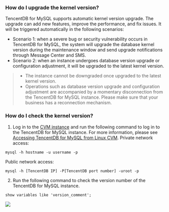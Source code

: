### How do I upgrade the kernel version?
TencentDB for MySQL supports automatic kernel version upgrade. The upgrade can add new features, improve the performance, and fix issues. It will be triggered automatically in the following scenarios:
- Scenario 1: when a severe bug or security vulnerability occurs in TencentDB for MySQL, the system will upgrade the database kernel version during the maintenance window and send upgrade notifications through Message Center and SMS.
- Scenario 2: when an instance undergoes database version upgrade or configuration adjustment, it will be upgraded to the latest kernel version.
>
>- The instance cannot be downgraded once upgraded to the latest kernel version.
>- Operations such as database version upgrade and configuration adjustment are accompanied by a momentary disconnection from the TencentDB for MySQL instance. Please make sure that your business has a reconnection mechanism.

### How do I check the kernel version?
1. Log in to the [CVM instance](https://intl.cloud.tencent.com/document/product/213/10517) and run the following command to log in to the TencentDB for MySQL instance. For more information, please see [Accessing TencentDB for MySQL from Linux CVM](https://intl.cloud.tencent.com/document/product/236/3130).
 Private network access:
```
mysql -h hostname -u username -p
```
 Public network access:
```
mysql -h [TencentDB IP] -P[TencentDB port number] -uroot -p
```
2. Run the following command to check the version number of the TencentDB for MySQL instance.
```
show variables like 'version_comment';
```
![](https://main.qcloudimg.com/raw/abea801e026190a0cbfd763c5d4862bd.png)

